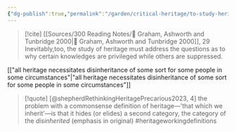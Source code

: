 ```yaml
---
{"dg-publish":true,"permalink":"/garden/critical-heritage/to-study-heritage-is-to-examine-why-some-inheritances-are-more-privileged-than-others/","created":"2024-07-10T11:13:43.000+08:00","updated":"2024-09-04T15:27:13.000+08:00"}
---
```


> [!cite] [[Sources/300 Reading Notes/📖 Graham, Ashworth and Tunbridge 2000\|📖 Graham, Ashworth and Tunbridge 2000]], 29
> Inevitably,too, the study of heritage must address the questions as to why certain knowledges are privileged while others are suppressed. 

[["all heritage necessitates disinheritance of some sort for some people in some circumstances"\|"all heritage necessitates disinheritance of some sort for some people in some circumstances"]]

> [!quote] [@shepherdRethinkingHeritagePrecarious2023, 4]
> the problem with a commonsense definition of heritage—'that which we inherit'—is that it hides (or elides) a second category, the category of the *disinherited* (emphasis in original) #heritageworkingdefinitions 




